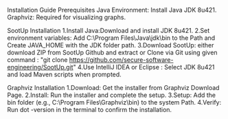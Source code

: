 Installation Guide
Prerequisites
Java Environment: Install Java JDK 8u421.
<br>
Graphviz: Required for visualizing graphs.

SootUp Installation
 1.Install Java:Download and install JDK 8u421.
 2.Set environment variables: Add C:\Program Files\Java\jdk\bin to the Path and Create JAVA_HOME with the JDK folder path.
 3.Download SootUp: either download ZIP from SootUp Github and extract or Clone via Git using given command : "git clone https://github.com/secure-software-engineering/SootUp.git"
 4.Use IntelliJ IDEA or Eclipse : Select JDK 8u421 and load Maven scripts when prompted.

Graphviz Installation
 1.Download: Get the installer from Graphviz Download Page.
 2.Install: Run the installer and complete the setup.
 3.Setup: Add the bin folder (e.g., C:\Program Files\Graphviz\bin) to the system Path.
 4.Verify: Run dot -version in the terminal to confirm the installation.

